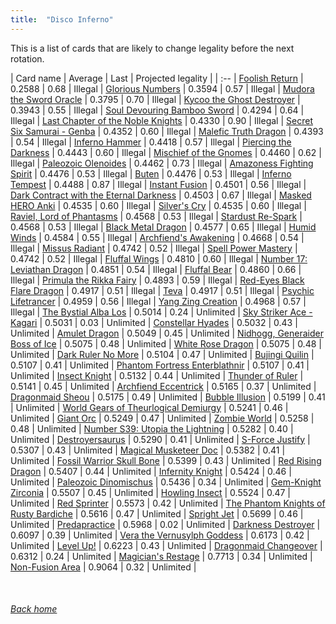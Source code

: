 ```yaml
---
title:  "Disco Inferno"
---
```


This is a list of cards that are likely to change legality before the next rotation.

| Card name | Average | Last | Projected legality |
| :-- |
[Foolish Return](https://db.ygoprodeck.com/card/?search=Foolish%20Return) | 0.2588 | 0.68 | Illegal |
[Glorious Numbers](https://db.ygoprodeck.com/card/?search=Glorious%20Numbers) | 0.3594 | 0.57 | Illegal |
[Mudora the Sword Oracle](https://db.ygoprodeck.com/card/?search=Mudora%20the%20Sword%20Oracle) | 0.3795 | 0.70 | Illegal |
[Kycoo the Ghost Destroyer](https://db.ygoprodeck.com/card/?search=Kycoo%20the%20Ghost%20Destroyer) | 0.3943 | 0.55 | Illegal |
[Soul Devouring Bamboo Sword](https://db.ygoprodeck.com/card/?search=Soul%20Devouring%20Bamboo%20Sword) | 0.4294 | 0.64 | Illegal |
[Last Chapter of the Noble Knights](https://db.ygoprodeck.com/card/?search=Last%20Chapter%20of%20the%20Noble%20Knights) | 0.4330 | 0.90 | Illegal |
[Secret Six Samurai - Genba](https://db.ygoprodeck.com/card/?search=Secret%20Six%20Samurai%20-%20Genba) | 0.4352 | 0.60 | Illegal |
[Malefic Truth Dragon](https://db.ygoprodeck.com/card/?search=Malefic%20Truth%20Dragon) | 0.4393 | 0.54 | Illegal |
[Inferno Hammer](https://db.ygoprodeck.com/card/?search=Inferno%20Hammer) | 0.4418 | 0.57 | Illegal |
[Piercing the Darkness](https://db.ygoprodeck.com/card/?search=Piercing%20the%20Darkness) | 0.4443 | 0.60 | Illegal |
[Mischief of the Gnomes](https://db.ygoprodeck.com/card/?search=Mischief%20of%20the%20Gnomes) | 0.4460 | 0.62 | Illegal |
[Paleozoic Olenoides](https://db.ygoprodeck.com/card/?search=Paleozoic%20Olenoides) | 0.4462 | 0.73 | Illegal |
[Amazoness Fighting Spirit](https://db.ygoprodeck.com/card/?search=Amazoness%20Fighting%20Spirit) | 0.4476 | 0.53 | Illegal |
[Buten](https://db.ygoprodeck.com/card/?search=Buten) | 0.4476 | 0.53 | Illegal |
[Inferno Tempest](https://db.ygoprodeck.com/card/?search=Inferno%20Tempest) | 0.4488 | 0.87 | Illegal |
[Instant Fusion](https://db.ygoprodeck.com/card/?search=Instant%20Fusion) | 0.4501 | 0.56 | Illegal |
[Dark Contract with the Eternal Darkness](https://db.ygoprodeck.com/card/?search=Dark%20Contract%20with%20the%20Eternal%20Darkness) | 0.4503 | 0.67 | Illegal |
[Masked HERO Anki](https://db.ygoprodeck.com/card/?search=Masked%20HERO%20Anki) | 0.4535 | 0.60 | Illegal |
[Silver's Cry](https://db.ygoprodeck.com/card/?search=Silver's%20Cry) | 0.4535 | 0.60 | Illegal |
[Raviel, Lord of Phantasms](https://db.ygoprodeck.com/card/?search=Raviel,%20Lord%20of%20Phantasms) | 0.4568 | 0.53 | Illegal |
[Stardust Re-Spark](https://db.ygoprodeck.com/card/?search=Stardust%20Re-Spark) | 0.4568 | 0.53 | Illegal |
[Black Metal Dragon](https://db.ygoprodeck.com/card/?search=Black%20Metal%20Dragon) | 0.4577 | 0.65 | Illegal |
[Humid Winds](https://db.ygoprodeck.com/card/?search=Humid%20Winds) | 0.4584 | 0.55 | Illegal |
[Archfiend's Awakening](https://db.ygoprodeck.com/card/?search=Archfiend's%20Awakening) | 0.4668 | 0.54 | Illegal |
[Missus Radiant](https://db.ygoprodeck.com/card/?search=Missus%20Radiant) | 0.4742 | 0.52 | Illegal |
[Spell Power Mastery](https://db.ygoprodeck.com/card/?search=Spell%20Power%20Mastery) | 0.4742 | 0.52 | Illegal |
[Fluffal Wings](https://db.ygoprodeck.com/card/?search=Fluffal%20Wings) | 0.4810 | 0.60 | Illegal |
[Number 17: Leviathan Dragon](https://db.ygoprodeck.com/card/?search=Number%2017:%20Leviathan%20Dragon) | 0.4851 | 0.54 | Illegal |
[Fluffal Bear](https://db.ygoprodeck.com/card/?search=Fluffal%20Bear) | 0.4860 | 0.66 | Illegal |
[Primula the Rikka Fairy](https://db.ygoprodeck.com/card/?search=Primula%20the%20Rikka%20Fairy) | 0.4893 | 0.59 | Illegal |
[Red-Eyes Black Flare Dragon](https://db.ygoprodeck.com/card/?search=Red-Eyes%20Black%20Flare%20Dragon) | 0.4917 | 0.51 | Illegal |
[Teva](https://db.ygoprodeck.com/card/?search=Teva) | 0.4917 | 0.51 | Illegal |
[Psychic Lifetrancer](https://db.ygoprodeck.com/card/?search=Psychic%20Lifetrancer) | 0.4959 | 0.56 | Illegal |
[Yang Zing Creation](https://db.ygoprodeck.com/card/?search=Yang%20Zing%20Creation) | 0.4968 | 0.57 | Illegal |
[The Bystial Alba Los](https://db.ygoprodeck.com/card/?search=The%20Bystial%20Alba%20Los) | 0.5014 | 0.24 | Unlimited |
[Sky Striker Ace - Kagari](https://db.ygoprodeck.com/card/?search=Sky%20Striker%20Ace%20-%20Kagari) | 0.5031 | 0.03 | Unlimited |
[Constellar Hyades](https://db.ygoprodeck.com/card/?search=Constellar%20Hyades) | 0.5032 | 0.43 | Unlimited |
[Amulet Dragon](https://db.ygoprodeck.com/card/?search=Amulet%20Dragon) | 0.5049 | 0.45 | Unlimited |
[Nidhogg, Generaider Boss of Ice](https://db.ygoprodeck.com/card/?search=Nidhogg,%20Generaider%20Boss%20of%20Ice) | 0.5075 | 0.48 | Unlimited |
[White Rose Dragon](https://db.ygoprodeck.com/card/?search=White%20Rose%20Dragon) | 0.5075 | 0.48 | Unlimited |
[Dark Ruler No More](https://db.ygoprodeck.com/card/?search=Dark%20Ruler%20No%20More) | 0.5104 | 0.47 | Unlimited |
[Bujingi Quilin](https://db.ygoprodeck.com/card/?search=Bujingi%20Quilin) | 0.5107 | 0.41 | Unlimited |
[Phantom Fortress Enterblathnir](https://db.ygoprodeck.com/card/?search=Phantom%20Fortress%20Enterblathnir) | 0.5107 | 0.41 | Unlimited |
[Insect Knight](https://db.ygoprodeck.com/card/?search=Insect%20Knight) | 0.5132 | 0.44 | Unlimited |
[Thunder of Ruler](https://db.ygoprodeck.com/card/?search=Thunder%20of%20Ruler) | 0.5141 | 0.45 | Unlimited |
[Archfiend Eccentrick](https://db.ygoprodeck.com/card/?search=Archfiend%20Eccentrick) | 0.5165 | 0.37 | Unlimited |
[Dragonmaid Sheou](https://db.ygoprodeck.com/card/?search=Dragonmaid%20Sheou) | 0.5175 | 0.49 | Unlimited |
[Bubble Illusion](https://db.ygoprodeck.com/card/?search=Bubble%20Illusion) | 0.5199 | 0.41 | Unlimited |
[World Gears of Theurlogical Demiurgy](https://db.ygoprodeck.com/card/?search=World%20Gears%20of%20Theurlogical%20Demiurgy) | 0.5241 | 0.46 | Unlimited |
[Giant Orc](https://db.ygoprodeck.com/card/?search=Giant%20Orc) | 0.5249 | 0.47 | Unlimited |
[Zombie World](https://db.ygoprodeck.com/card/?search=Zombie%20World) | 0.5258 | 0.48 | Unlimited |
[Number S39: Utopia the Lightning](https://db.ygoprodeck.com/card/?search=Number%20S39:%20Utopia%20the%20Lightning) | 0.5282 | 0.40 | Unlimited |
[Destroyersaurus](https://db.ygoprodeck.com/card/?search=Destroyersaurus) | 0.5290 | 0.41 | Unlimited |
[S-Force Justify](https://db.ygoprodeck.com/card/?search=S-Force%20Justify) | 0.5307 | 0.43 | Unlimited |
[Magical Musketeer Doc](https://db.ygoprodeck.com/card/?search=Magical%20Musketeer%20Doc) | 0.5382 | 0.41 | Unlimited |
[Fossil Warrior Skull Bone](https://db.ygoprodeck.com/card/?search=Fossil%20Warrior%20Skull%20Bone) | 0.5399 | 0.43 | Unlimited |
[Red Rising Dragon](https://db.ygoprodeck.com/card/?search=Red%20Rising%20Dragon) | 0.5407 | 0.44 | Unlimited |
[Infernity Knight](https://db.ygoprodeck.com/card/?search=Infernity%20Knight) | 0.5424 | 0.46 | Unlimited |
[Paleozoic Dinomischus](https://db.ygoprodeck.com/card/?search=Paleozoic%20Dinomischus) | 0.5436 | 0.34 | Unlimited |
[Gem-Knight Zirconia](https://db.ygoprodeck.com/card/?search=Gem-Knight%20Zirconia) | 0.5507 | 0.45 | Unlimited |
[Howling Insect](https://db.ygoprodeck.com/card/?search=Howling%20Insect) | 0.5524 | 0.47 | Unlimited |
[Red Sprinter](https://db.ygoprodeck.com/card/?search=Red%20Sprinter) | 0.5573 | 0.42 | Unlimited |
[The Phantom Knights of Rusty Bardiche](https://db.ygoprodeck.com/card/?search=The%20Phantom%20Knights%20of%20Rusty%20Bardiche) | 0.5616 | 0.47 | Unlimited |
[Spright Jet](https://db.ygoprodeck.com/card/?search=Spright%20Jet) | 0.5699 | 0.46 | Unlimited |
[Predapractice](https://db.ygoprodeck.com/card/?search=Predapractice) | 0.5968 | 0.02 | Unlimited |
[Darkness Destroyer](https://db.ygoprodeck.com/card/?search=Darkness%20Destroyer) | 0.6097 | 0.39 | Unlimited |
[Vera the Vernusylph Goddess](https://db.ygoprodeck.com/card/?search=Vera%20the%20Vernusylph%20Goddess) | 0.6173 | 0.42 | Unlimited |
[Level Up!](https://db.ygoprodeck.com/card/?search=Level%20Up!) | 0.6223 | 0.43 | Unlimited |
[Dragonmaid Changeover](https://db.ygoprodeck.com/card/?search=Dragonmaid%20Changeover) | 0.6312 | 0.24 | Unlimited |
[Magician's Restage](https://db.ygoprodeck.com/card/?search=Magician's%20Restage) | 0.7713 | 0.34 | Unlimited |
[Non-Fusion Area](https://db.ygoprodeck.com/card/?search=Non-Fusion%20Area) | 0.9064 | 0.32 | Unlimited |

<br>

###### [Back home](index)